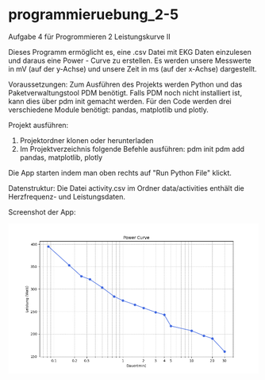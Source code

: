 # programmieruebung_2-5
Aufgabe 4 für Progrommieren 2
Leistungskurve II 

Dieses Programm ermöglicht es, eine .csv Datei mit EKG Daten einzulesen und daraus eine Power - Curve zu erstellen. Es werden unsere Messwerte in mV (auf der y-Achse) und unsere Zeit in ms (auf der x-Achse) dargestellt. 

Voraussetzungen:
Zum Ausführen des Projekts werden Python und das Paketverwaltungstool PDM benötigt. Falls PDM noch nicht installiert ist, kann dies über pdm init gemacht werden. 
Für den Code werden drei verschiedene Module benötigt: pandas, matplotlib und plotly. 

Projekt ausführen:
1. Projektordner klonen oder herunterladen 
2. Im Projektverzeichnis folgende Befehle ausführen:
pdm init 
pdm add pandas, matplotlib, plotly

Die App starten indem man oben rechts auf "Run Python File" klickt.

Datenstruktur:
Die Datei activity.csv im Ordner data/activities enthält die Herzfrequenz- und Leistungsdaten.

Screenshot der App:

![Figure_1](Figure_1.png)